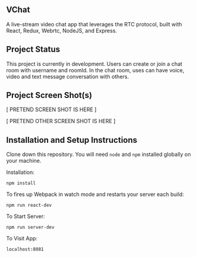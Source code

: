 ## VChat

A live-stream video chat app that leverages the RTC protocol, built with React, Redux, Webrtc, NodeJS, and Express.

## Project Status

This project is currently in development. Users can create or join a chat room with username and roomId. In the chat room, uses can have voice, video and text message conversation with others.
## Project Screen Shot(s)

[ PRETEND SCREEN SHOT IS HERE ]

[ PRETEND OTHER SCREEN SHOT IS HERE ]

## Installation and Setup Instructions

Clone down this repository. You will need `node` and `npm` installed globally on your machine.  

Installation:

`npm install`  

To fires up Webpack in watch mode and restarts your server each build:

`npm run react-dev`  

To Start Server:

`npm run server-dev`  

To Visit App:

`localhost:8081`  

